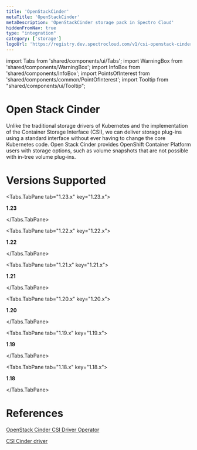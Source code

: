 ```yaml
---
title: 'OpenStackCinder'
metaTitle: 'OpenStackCinder'
metaDescription: 'OpenStackCinder storage pack in Spectro Cloud'
hiddenFromNav: true
type: "integration"
category: ['storage']
logoUrl: 'https://registry.dev.spectrocloud.com/v1/csi-openstack-cinder/blobs/sha256:ebb9650566d2cdfe9b0fc7d474a1cdcd562a9020807e49f891df199379ab8961?type=image/png'
---
```


import Tabs from 'shared/components/ui/Tabs';
import WarningBox from 'shared/components/WarningBox';
import InfoBox from 'shared/components/InfoBox';
import PointsOfInterest from 'shared/components/common/PointOfInterest';
import Tooltip from "shared/components/ui/Tooltip";


# Open Stack Cinder

Unlike the traditional storage drivers of Kubernetes and the implementation of the Container Storage Interface (CSI), we can deliver storage plug-ins using a standard interface without ever having to change the core Kubernetes code. Open Stack Cinder provides OpenShift Container Platform users with storage options, such as volume snapshots that are not possible with in-tree volume plug-ins.

# Versions Supported

<Tabs>

<Tabs.TabPane tab="1.23.x" key="1.23.x">

**1.23**

</Tabs.TabPane>

<Tabs.TabPane tab="1.22.x" key="1.22.x">

**1.22**

</Tabs.TabPane>

<Tabs.TabPane tab="1.21.x" key="1.21.x">

**1.21**

</Tabs.TabPane>

<Tabs.TabPane tab="1.20.x" key="1.20.x">

**1.20**

</Tabs.TabPane>

<Tabs.TabPane tab="1.19.x" key="1.19.x">

**1.19**

</Tabs.TabPane>

<Tabs.TabPane tab="1.18.x" key="1.18.x">

**1.18**

</Tabs.TabPane>

</Tabs>

# References

[OpenStack Cinder CSI Driver Operator](https://docs.openshift.com/container-platform/4.7/storage/container_storage_interface/persistent-storage-csi-cinder.html#csi-about_persistent-storage-csi-cinder)

[CSI Cinder driver](https://github.com/kubernetes/cloud-provider-openstack/blob/master/docs/cinder-csi-plugin/using-cinder-csi-plugin.md/)
